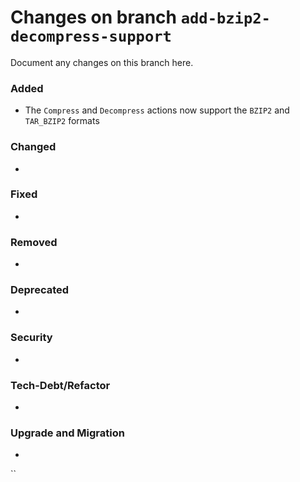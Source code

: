 # Changes on branch `add-bzip2-decompress-support`
Document any changes on this branch here.
### Added
- The `Compress` and `Decompress` actions now support the `BZIP2` and `TAR_BZIP2` formats

### Changed
- 

### Fixed
- 

### Removed
- 

### Deprecated
- 

### Security
- 

### Tech-Debt/Refactor
- 

### Upgrade and Migration
- 
``